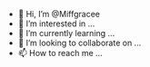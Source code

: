 - 👋 Hi, I’m @Miffgracee
- 👀 I’m interested in ...
- 🌱 I’m currently learning ...
- 💞️ I’m looking to collaborate on ...
- 📫 How to reach me ...

<!---
Miffgracee/Miffgracee is a ✨ special ✨ repository because its `README.md` (this file) appears on your GitHub profile.
You can click the Preview link to take a look at your changes.
--->
